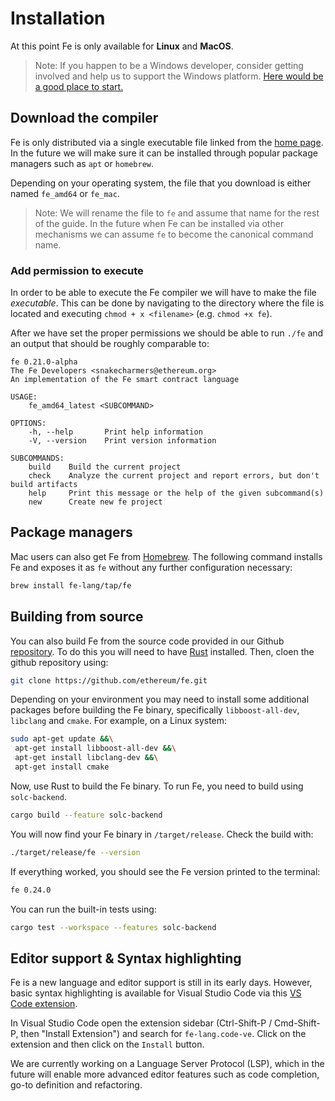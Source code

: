 # Installation

At this point Fe is only available for **Linux** and **MacOS**.

> Note: If you happen to be a Windows developer, consider getting involved
> and help us to support the Windows platform. [Here would be a good place to start.](https://github.com/ethereum/fe/issues/62)

## Download the compiler

Fe is only distributed via a single executable file linked from the [home page](https://fe-lang.org). In the future we will make sure it can be installed through popular package managers such as `apt` or `homebrew`.

Depending on your operating system, the file that you download is either named `fe_amd64` or `fe_mac`.

> Note: We will rename the file to `fe` and assume that name for the rest of the guide. In the future when Fe can be installed via other mechanisms we can assume `fe` to become the canonical command name.

### Add permission to execute

In order to be able to execute the Fe compiler we will have to make the file *executable*. This can be done by navigating to the directory where the file is located and executing `chmod + x <filename>` (e.g. `chmod +x fe`).

After we have set the proper permissions we should be able to run `./fe` and an output that should be roughly comparable to:

```
fe 0.21.0-alpha
The Fe Developers <snakecharmers@ethereum.org>
An implementation of the Fe smart contract language

USAGE:
    fe_amd64_latest <SUBCOMMAND>

OPTIONS:
    -h, --help       Print help information
    -V, --version    Print version information

SUBCOMMANDS:
    build    Build the current project
    check    Analyze the current project and report errors, but don't build artifacts
    help     Print this message or the help of the given subcommand(s)
    new      Create new fe project
```

## Package managers

Mac users can also get Fe from [Homebrew](https://brew.sh/). The following command installs Fe and exposes it as `fe` without any further configuration necessary:

```sh
brew install fe-lang/tap/fe
```


## Building from source

You can also build Fe from the source code provided in our Github [repository](https://github.com/ethereum/fe). To do this you will need to have [Rust](https://www.rust-lang.org/tools/install) installed. Then, cloen the github repository using:

```sh
git clone https://github.com/ethereum/fe.git
```

Depending on your environment you may need to install some additional packages before building the Fe binary, specifically `libboost-all-dev`, `libclang` and `cmake`. For example, on a Linux system:

```sh
sudo apt-get update &&\
 apt-get install libboost-all-dev &&\
 apt-get install libclang-dev &&\
 apt-get install cmake
```

Now, use Rust to build the Fe binary. To run Fe, you need to build using `solc-backend`.

```sh
cargo build --feature solc-backend
```

You will now find your Fe binary in `/target/release`. Check the build with:

```sh
./target/release/fe --version
```

If everything worked, you should see the Fe version printed to the terminal:

```sh
fe 0.24.0
```

You can run the built-in tests using:

```sh
cargo test --workspace --features solc-backend
```


## Editor support & Syntax highlighting

Fe is a new language and editor support is still in its early days. However, basic syntax highlighting is available for Visual Studio Code via this [VS Code extension](https://marketplace.visualstudio.com/items?itemName=fe-lang.code-ve).

In Visual Studio Code open the extension sidebar (Ctrl-Shift-P / Cmd-Shift-P, then "Install Extension") and search for `fe-lang.code-ve`. Click on the extension and then click on the `Install` button.

We are currently working on a Language Server Protocol (LSP), which in the future will enable more advanced editor features such as code completion, go-to definition and refactoring.